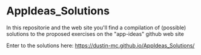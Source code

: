 # AppIdeas_Solutions
In this repositorie and the web site you'll find a compilation of (possible) solutions to the proposed exercises on the "app-ideas" github web site

Enter to the solutions here:
https://dustin-mc.github.io/AppIdeas_Solutions/